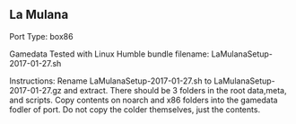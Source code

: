 ## La Mulana

Port Type: box86

Gamedata
Tested with Linux Humble bundle
filename: LaMulanaSetup-2017-01-27.sh

Instructions: Rename LaMulanaSetup-2017-01-27.sh to LaMulanaSetup-2017-01-27.gz and extract.  There should be 3 folders in the root data,meta, and scripts. Copy contents on noarch and x86 folders into the gamedata fodler of port. Do not copy the colder themselves, just the contents.
